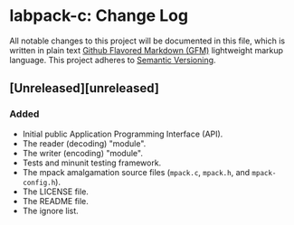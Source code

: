 # labpack-c: Change Log

All notable changes to this project will be documented in this file, which is written in plain text [Github Flavored Markdown (GFM)](https://help.github.com/articles/github-flavored-markdown/) lightweight markup language. This project adheres to [Semantic Versioning](http://semver.org).

## [Unreleased][unreleased]

### Added

- Initial public Application Programming Interface (API).
- The reader (decoding) "module".
- The writer (encoding) "module".
- Tests and minunit testing framework.
- The mpack amalgamation source files (`mpack.c`, `mpack.h`, and `mpack-config.h`).
- The LICENSE file.
- The README file.
- The ignore list.

